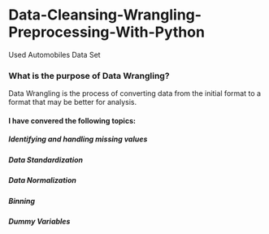 # Data-Cleansing-Wrangling-Preprocessing-With-Python
Used Automobiles Data Set

### What is the purpose of Data Wrangling?
Data Wrangling is the process of converting data from the initial format to a format that may be better for analysis.

#### I have convered the following topics:
##### Identifying and handling missing values
##### Data Standardization
##### Data Normalization
##### Binning
##### Dummy Variables

